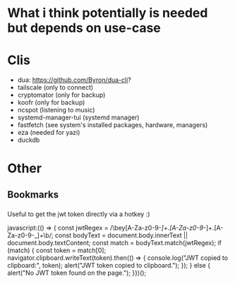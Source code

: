# What i think potentially is needed but depends on use-case

# Clis
  - dua: https://github.com/Byron/dua-cli?
  - tailscale (only to connect)
  - cryptomator (only for backup)
  - koofr (only for backup)
  - ncspot (listening to music)
  - systemd-manager-tui (systemd manager)
  - fastfetch (see system's installed packages, hardware, managers)
  - eza (needed for yazi)
  - duckdb

# Other

## Bookmarks

### 
Useful to get the jwt token directly via a hotkey :)

javascript:(() => {  const jwtRegex = /\bey[A-Za-z0-9-_]+\.[A-Za-z0-9-_]+\.[A-Za-z0-9-_]+\b/;  const bodyText = document.body.innerText || document.body.textContent;  const match = bodyText.match(jwtRegex);  if (match) {    const token = match[0];    navigator.clipboard.writeText(token).then(() => {      console.log("JWT copied to clipboard:", token);      alert("JWT token copied to clipboard.");    });  } else {    alert("No JWT token found on the page.");  }})();
